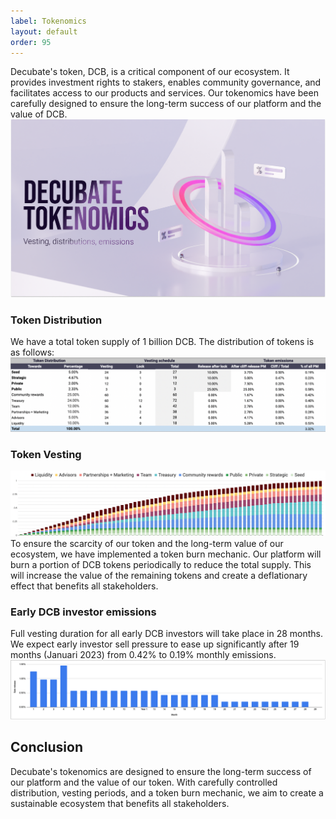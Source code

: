 ```yaml
---
label: Tokenomics
layout: default
order: 95
---
```

Decubate's token, DCB, is a critical component of our ecosystem. It provides investment rights to stakers, enables community governance, and facilitates access to our products and services. Our tokenomics have been carefully designed to ensure the long-term success of our platform and the value of DCB.
![](../static/tokenomics.png)

### Token Distribution
We have a total token supply of 1 billion DCB. The distribution of tokens is as follows:
![](../static/Token-distributions.png)

### Token Vesting
![](../static/Emissions.png)
To ensure the scarcity of our token and the long-term value of our ecosystem, we have implemented a token burn mechanic. Our platform will burn a portion of DCB tokens periodically to reduce the total supply. This will increase the value of the remaining tokens and create a deflationary effect that benefits all stakeholders.

### Early DCB investor emissions
Full vesting duration for all early DCB investors will take place in 28 months. We expect early investor sell pressure to ease up significantly after 19 months (Januari 2023) from 0.42% to 0.19% monthly emissions.
![](../static/Early-Investor-emissions.png)

## Conclusion
Decubate's tokenomics are designed to ensure the long-term success of our platform and the value of our token. With carefully controlled distribution, vesting periods, and a token burn mechanic, we aim to create a sustainable ecosystem that benefits all stakeholders.